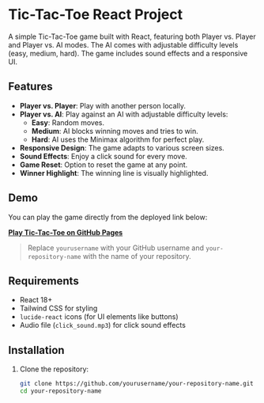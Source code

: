 # Tic-Tac-Toe React Project

A simple Tic-Tac-Toe game built with React, featuring both Player vs. Player and Player vs. AI modes. The AI comes with adjustable difficulty levels (easy, medium, hard). The game includes sound effects and a responsive UI.

## Features

- **Player vs. Player**: Play with another person locally.
- **Player vs. AI**: Play against an AI with adjustable difficulty levels:
  - **Easy**: Random moves.
  - **Medium**: AI blocks winning moves and tries to win.
  - **Hard**: AI uses the Minimax algorithm for perfect play.
- **Responsive Design**: The game adapts to various screen sizes.
- **Sound Effects**: Enjoy a click sound for every move.
- **Game Reset**: Option to reset the game at any point.
- **Winner Highlight**: The winning line is visually highlighted.

## Demo

You can play the game directly from the deployed link below:

**[Play Tic-Tac-Toe on GitHub Pages](https://yourusername.github.io/your-repository-name)**

> Replace `yourusername` with your GitHub username and `your-repository-name` with the name of your repository.

## Requirements

- React 18+
- Tailwind CSS for styling
- `lucide-react` icons (for UI elements like buttons)
- Audio file (`click_sound.mp3`) for click sound effects

## Installation

1. Clone the repository:
   ```bash
   git clone https://github.com/yourusername/your-repository-name.git
   cd your-repository-name
